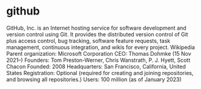 # github
GitHub, Inc. is an Internet hosting service for software development and version control using Git. It provides the distributed version control of Git plus access control, bug tracking, software feature requests, task management, continuous integration, and wikis for every project. Wikipedia
Parent organization: Microsoft Corporation
CEO: Thomas Dohmke (15 Nov 2021–)
Founders: Tom Preston-Werner, Chris Wanstrath, P. J. Hyett, Scott Chacon
Founded: 2008
Headquarters: San Francisco, California, United States
Registration: Optional (required for creating and joining repositories, and browsing all repositories.)
Users: 100 million (as of January 2023)

